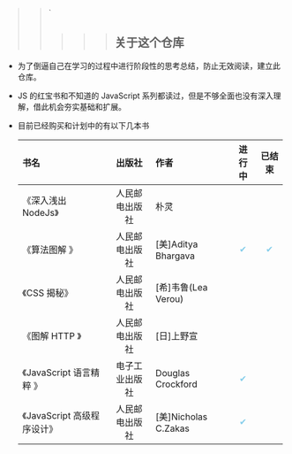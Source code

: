> > `
> >
> > > > > ## 关于这个仓库

- 为了倒逼自己在学习的过程中进行阶段性的思考总结，防止无效阅读，建立此仓库。
- JS 的红宝书和不知道的 JavaScript 系列都读过，但是不够全面也没有深入理解，借此机会夯实基础和扩展。
- 目前已经购买和计划中的有以下几本书

  | 书名                        |     出版社     | 作者                 |             进行中             | 已结束 |
  | :-------------------------- | :------------: | :------------------- | :----------------------------: | :----: |
  | 《深入浅出 NodeJs》         | 人民邮电出版社 | 朴灵                 |                                |        |
  | 《算法图解 》               | 人民邮电出版社 | [美]Aditya Bhargava  | <font color="skyblue">✔</font> |<font color="skyblue">✔</font>        |
  | 《CSS 揭秘》                | 人民邮电出版社 | [希]韦鲁(Lea Verou)  |                                |        |
  | 《图解 HTTP 》              | 人民邮电出版社 | [日]上野宣           |                                |        |
  | 《JavaScript 语言精粹 》    | 电子工业出版社 | Douglas Crockford    |  <font color="skyblue">✔</font>                              |        |
  | 《JavaScript 高级程序设计》 | 人民邮电出版社 | [美]Nicholas C.Zakas | <font color="skyblue">✔</font> |        |

  <!--
   :- 和 :-: 和-: 分别实现表格文字左中右对齐
   -->

